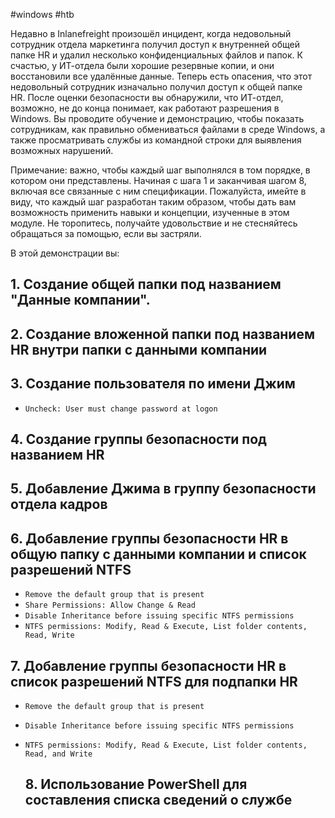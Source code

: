 #windows #htb 

Недавно в Inlanefreight произошёл инцидент, когда недовольный сотрудник отдела маркетинга получил доступ к внутренней общей папке HR и удалил несколько конфиденциальных файлов и папок. К счастью, у ИТ-отдела были хорошие резервные копии, и они восстановили все удалённые данные. Теперь есть опасения, что этот недовольный сотрудник изначально получил доступ к общей папке HR. После оценки безопасности вы обнаружили, что ИТ-отдел, возможно, не до конца понимает, как работают разрешения в Windows. Вы проводите обучение и демонстрацию, чтобы показать сотрудникам, как правильно обмениваться файлами в среде Windows, а также просматривать службы из командной строки для выявления возможных нарушений.

Примечание: важно, чтобы каждый шаг выполнялся в том порядке, в котором они представлены. Начиная с шага 1 и заканчивая шагом 8, включая все связанные с ним спецификации. Пожалуйста, имейте в виду, что каждый шаг разработан таким образом, чтобы дать вам возможность применить навыки и концепции, изученные в этом модуле. Не торопитесь, получайте удовольствие и не стесняйтесь обращаться за помощью, если вы застряли.

В этой демонстрации вы:

## 1. Создание общей папки под названием "Данные компании".

## 2. Создание вложенной папки под названием HR внутри папки с данными компании

## 3. Создание пользователя по имени Джим

- `Uncheck: User must change password at logon`

## 4. Создание группы безопасности под названием HR

## 5. Добавление Джима в группу безопасности отдела кадров

## 6. Добавление группы безопасности HR в общую папку с данными компании и список разрешений NTFS

- `Remove the default group that is present`
- `Share Permissions: Allow Change & Read`
- `Disable Inheritance before issuing specific NTFS permissions`
- `NTFS permissions: Modify, Read & Execute, List folder contents, Read, Write`

## 7. Добавление группы безопасности HR в список разрешений NTFS для подпапки HR

- `Remove the default group that is present`
- `Disable Inheritance before issuing specific NTFS permissions`
- `NTFS permissions: Modify, Read & Execute, List folder contents, Read, and Write`

	## 8. Использование PowerShell для составления списка сведений о службе